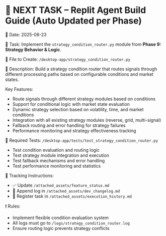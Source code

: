 # 📌 NEXT TASK – Replit Agent Build Guide (Auto Updated per Phase)

📅 Date: 2025-06-23

🧠 Task:
Implement the `strategy_condition_router.py` module from **Phase 9: Strategy Behavior & Logic**.

🔧 File to Create:
`/desktop-app/strategy_condition_router.py`

🧩 Description:
Build a strategy condition router that routes signals through different processing paths based on configurable conditions and market states.

Key Features:

* Route signals through different strategy modules based on conditions
* Support for conditional logic with market state evaluation
* Dynamic strategy selection based on volatility, time, and market conditions
* Integration with all existing strategy modules (reverse, grid, multi-signal)
* Fallback routing and error handling for strategy failures
* Performance monitoring and strategy effectiveness tracking

🧪 Required Tests:
`/desktop-app/tests/test_strategy_condition_router.py`

* Test condition evaluation and routing logic
* Test strategy module integration and execution
* Test fallback mechanisms and error handling
* Test performance monitoring and statistics

📂 Tracking Instructions:

* ✅ Update `/attached_assets/feature_status.md`
* 📘 Append log in `/attached_assets/dev_changelog.md`
* 🧾 Register task in `/attached_assets/execution_history.md`

❗ Rules:

* Implement flexible condition evaluation system
* All logs must go to `/logs/strategy_condition_router.log`
* Ensure routing logic prevents strategy conflicts
